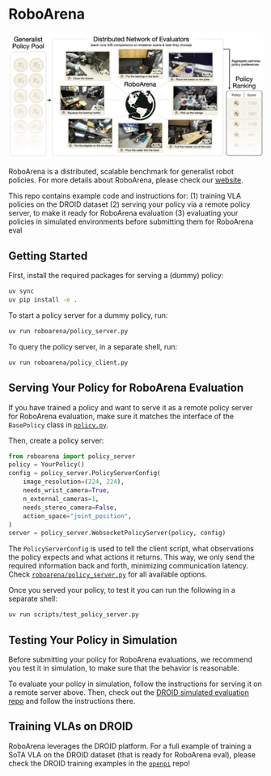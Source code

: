 # RoboArena

![RoboArena teaser](docs/roboarena_teaser.jpeg)

RoboArena is a distributed, scalable benchmark for generalist robot policies. For more details about RoboArena, please check our [website](XXX).

This repo contains example code and instructions for:
(1) training VLA policies on the DROID dataset
(2) serving your policy via a remote policy server, to make it ready for RoboArena evaluation
(3) evaluating your policies in simulated environments before submitting them for RoboArena eval


## Getting Started

First, install the required packages for serving a (dummy) policy:
```bash
uv sync
uv pip install -e .
```

To start a policy server for a dummy policy, run:
```bash
uv run roboarena/policy_server.py
```

To query the policy server, in a separate shell, run:
```bash
uv run roboarena/policy_client.py
```


## Serving Your Policy for RoboArena Evaluation

If you have trained a policy and want to serve it as a remote policy server for RoboArena evaluation, make sure
it matches the interface of the `BasePolicy` class in [`policy.py`](roboarena/policy.py).

Then, create a policy server:
```python
from roboarena import policy_server
policy = YourPolicy()
config = policy_server.PolicyServerConfig(
    image_resolution=(224, 224),
    needs_wrist_camera=True,
    n_external_cameras=1,
    needs_stereo_camera=False,
    action_space="joint_position",
)
server = policy_server.WebsocketPolicyServer(policy, config)
```

The `PolicyServerConfig` is used to tell the client script, what observations the policy expects and what actions it returns. 
This way, we only send the required information back and forth, minimizing communication latency. 
Check [`roboarena/policy_server.py`](roboarena/policy_server.py) for all available options.

Once you served your policy, to test it you can run the following in a separate shell:
```bash
uv run scripts/test_policy_server.py
```


## Testing Your Policy in Simulation

Before submitting your policy for RoboArena evaluations, we recommend you test it in simulation, to make sure that the behavior is reasonable.

To evaluate your policy in simulation, follow the instructions for serving it on a remote server above. 
Then, check out the [DROID simulated evaluation repo](https://github.com/arhanjain/sim-evals) and follow the instructions there.


## Training VLAs on DROID

RoboArena leverages the DROID platform. For a full example of training a SoTA VLA on the DROID dataset (that is ready for RoboArena eval), 
please check the DROID training examples in the [`openpi`](https://github.com/Physical-Intelligence/openpi) repo!
